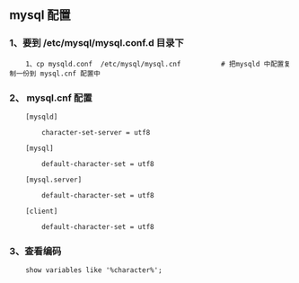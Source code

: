 ## mysql 配置

### 1、要到 **/etc/mysql/mysql.conf.d** 目录下

		1、cp mysqld.conf  /etc/mysql/mysql.cnf			# 把mysqld 中配置复制一份到 mysql.cnf 配置中

### 2、 mysql.cnf 配置

		[mysqld]	
			
			character-set-server = utf8
	
		[mysql]
	
			default-character-set = utf8
		
		[mysql.server]

			default-character-set = utf8

		[client]

			default-character-set = utf8

### 3、查看编码

		show variables like '%character%';


		
